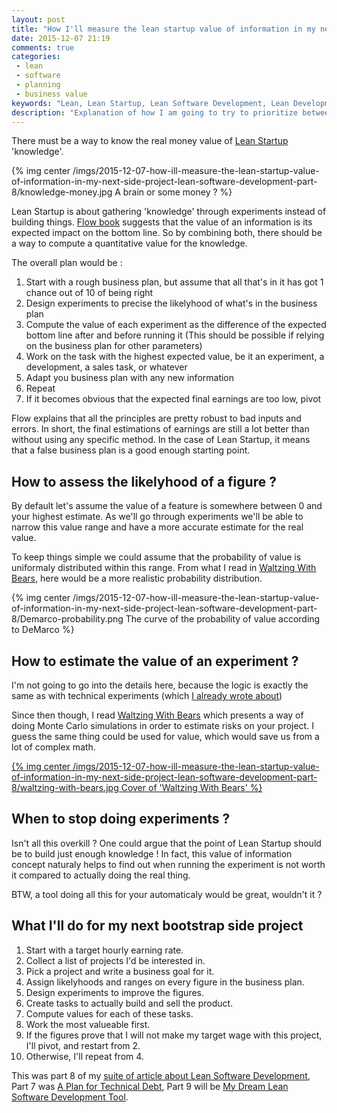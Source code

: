 ```yaml
---
layout: post
title: "How I'll measure the lean startup value of information in my next side project (Lean Software Development Part 8)"
date: 2015-12-07 21:19
comments: true
categories:
 - lean
 - software
 - planning
 - business value
keywords: "Lean, Lean Startup, Lean Software Development, Lean Development"
description: "Explanation of how I am going to try to prioritize between Lean Startup experiments and other activities"
---
```

There must be a way to know the real money value of [Lean Startup](http://theleanstartup.com/) 'knowledge'.

{% img center /imgs/2015-12-07-how-ill-measure-the-lean-startup-value-of-information-in-my-next-side-project-lean-software-development-part-8/knowledge-money.jpg A brain or some money ? %}

Lean Startup is about gathering 'knowledge' through experiments instead of building things. [Flow book](http://www.amazon.com/Principles-Product-Development-Flow-Generation/dp/1935401009/ref=sr_1_3?tag=pbourgau-20&amp;ie=UTF8&qid=1450068976&sr=8-3&keywords=lean+product+development) suggests that the value of an information is its expected impact on the bottom line. So by combining both, there should be a way to compute a quantitative value for the knowledge.

The overall plan would be :

1. Start with a rough business plan, but assume that all that's in it has got 1 chance out of 10 of being right
2. Design experiments to precise the likelyhood of what's in the business plan
3. Compute the value of each experiment as the difference of the expected bottom line after and before running it (This should be possible if relying on the business plan for other parameters)
4. Work on the task with the highest expected value, be it an experiment, a development, a sales task, or whatever
4. Adapt you business plan with any new information
5. Repeat
6. If it becomes obvious that the expected final earnings are too low, pivot

Flow explains that all the principles are pretty robust to bad inputs and errors. In short, the final estimations of earnings are still a lot better than without using any specific method. In the case of Lean Startup, it means that a false business plan is a good enough starting point.

## How to assess the likelyhood of a figure ?

By default let's assume the value of a feature is somewhere between 0 and your highest estimate. As we'll go through experiments we'll be able to narrow this value range and have a more accurate estimate for the real value.

To keep things simple we could assume that the probability of value is uniformaly distributed within this range. From what I read in [Waltzing With Bears](http://www.amazon.com/Waltzing-Bears-Managing-Software-Projects/dp/0932633609/ref=sr_1_1?tag=pbourgau-20&amp;ie=UTF8&qid=1449901015&sr=8-1&keywords=waltzing+with+bears), here would be a more realistic probability distribution.

{% img center /imgs/2015-12-07-how-ill-measure-the-lean-startup-value-of-information-in-my-next-side-project-lean-software-development-part-8/Demarco-probability.png The curve of the probability of value according to DeMarco %}

## How to estimate the value of an experiment ?

I'm not going to go into the details here, because the logic is exactly the same as with technical experiments (which [I already wrote about](/measure-the-business-value-of-your-spikes-and-take-high-payoff-risks-lean-software-development-part-4/))

Since then though, I read [Waltzing With Bears](http://www.amazon.com/Waltzing-Bears-Managing-Software-Projects/dp/0932633609/ref=sr_1_1?tag=pbourgau-20&amp;ie=UTF8&qid=1449901015&sr=8-1&keywords=waltzing+with+bears) which presents a way of doing Monte Carlo simulations in order to estimate risks on your project. I guess the same thing could be used for value, which would save us from a lot of complex math.

[{% img center /imgs/2015-12-07-how-ill-measure-the-lean-startup-value-of-information-in-my-next-side-project-lean-software-development-part-8/waltzing-with-bears.jpg Cover of 'Waltzing With Bears' %}](http://www.amazon.com/Waltzing-Bears-Managing-Software-Projects/dp/0932633609/ref=sr_1_1?tag=pbourgau-20&amp;ie=UTF8&qid=1449901015&sr=8-1&keywords=waltzing+with+bears)

## When to stop doing experiments ?

Isn't all this overkill ? One could argue that the point of Lean Startup should be to build just enough knowledge ! In fact, this value of information concept naturaly helps to find out when running the experiment is not worth it compared to actually doing the real thing.

BTW, a tool doing all this for your automaticaly would be great, wouldn't it ?

## What I'll do for my next bootstrap side project

1. Start with a target hourly earning rate.
2. Collect a list of projects I'd be interested in.
3. Pick a project and write a business goal for it.
4. Assign likelyhoods and ranges on every figure in the business plan.
5. Design experiments to improve the figures.
6. Create tasks to actually build and sell the product.
7. Compute values for each of these tasks.
8. Work the most valueable first.
9. If the figures prove that I will not make my target wage with this project, I'll pivot, and restart from 2.
10. Otherwise, I'll repeat from 4.

This was part 8 of my [suite of article about Lean Software Development](/the-flow-book-summary-lean-software-development_part_1/), Part 7 was [A Plan for Technical Debt](/a-plan-for-technical-debt-lean-software-development-part-7/), Part 9 will be [My Dream Lean Software Development Tool](/my-dream-lean-software-development-tool-lean-software-development-part-9/).
